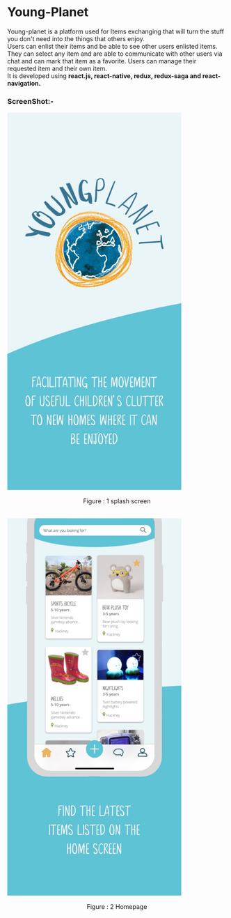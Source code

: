 # Young-Planet

Young-planet is a platform used for Items exchanging that will turn the stuff you don't need into the things that others enjoy.
<br />
Users can enlist their items and be able to see other users enlisted items. They can select any item and are able to communicate with other users via chat and can mark that item as a favorite. Users can manage their requested item and their own item.
<br />
It is developed using <b>react.js, react-native, redux, redux-saga and react-navigation.</b>

### ScreenShot:-
<!-- ![Splash](splash.jpg) -->
<img src="splash.jpg" width="400">
<p align="center">Figure : 1 splash screen</p>
<br />
<img src="home.jpg" width="400" >
<p align="center">Figure : 2 Homepage</p>
<br />
